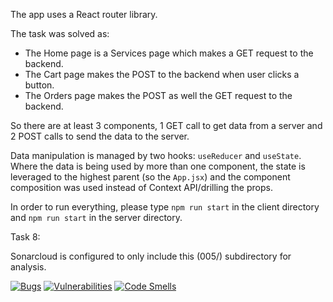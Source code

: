 The app uses a React router library.

The task was solved as:
* The Home page is a Services page which makes a GET request to the backend.
* The Cart page makes the POST to the backend when user clicks a button.
* The Orders page makes the POST as well the GET request to the backend.

So there are at least 3 components, 1 GET call to get data from a server and 2 POST calls to send the data to the server.

Data manipulation is managed by two hooks: `useReducer` and `useState`. Where the data is being used by more than one component, the state is leveraged to the highest parent (so the `App.jsx`) and the component composition was used instead of Context API/drilling the props.

In order to run everything, please type `npm run start` in the client directory and `npm run start` in the server directory. 

Task 8:

Sonarcloud is configured to only include this (005/) subdirectory for analysis.


[![Bugs](https://sonarcloud.io/api/project_badges/measure?project=kubeeek_object-design&metric=bugs)](https://sonarcloud.io/summary/new_code?id=kubeeek_object-design)
[![Vulnerabilities](https://sonarcloud.io/api/project_badges/measure?project=kubeeek_object-design&metric=vulnerabilities)](https://sonarcloud.io/summary/new_code?id=kubeeek_object-design)
[![Code Smells](https://sonarcloud.io/api/project_badges/measure?project=kubeeek_object-design&metric=code_smells)](https://sonarcloud.io/summary/new_code?id=kubeeek_object-design)
